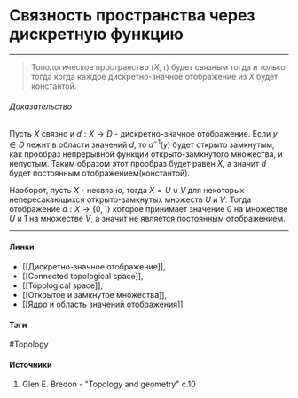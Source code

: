 # Связность пространства через дискретную функцию
***
>Топологическое пространство $(X,\tau)$ будет связным тогда и только тогда когда каждое дискретно-значное отображение из $X$ будет константой.

###### Доказательство
Пусть $X$ связно и $d:X\to D$ - дискретно-значное отображение. Если $y\in D$ лежит в области значений $d$, то $d^{-1}(y)$ будет открыто замкнутым, как прообраз непрерывной функции открыто-замкнутого множества, и непустым. Таким образом  этот прообраз будет равен $X$, а значит $d$ будет постоянным отображением(константой).

Наоборот, пусть $X$ - несвязно, тогда $X=U\cup V$ для некоторых непересакающихся открыто-замкнутых множеств $U$ и $V$. Тогда отображение $d:X\to\{0,1\}$ которое принимает значение $0$ на множестве $U$ и $1$ на множестве $V$, а значит не является постоянным отображением.
***
#### Линки
- [[Дискретно-значное отображение]],
- [[Connected topological space]],
- [[Topological space]],
- [[Открытое и замкнутое множества]],
- [[Ядро и область значений отображения]]
#### Тэги
 #Topology 
#### Источники
1. Glen E. Bredon - "Topology and geometry" c.10